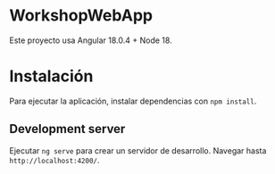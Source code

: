 # WorkshopWebApp

Este proyecto usa Angular 18.0.4 + Node 18.

# Instalación

Para ejecutar la aplicación, instalar dependencias con `npm install`.

## Development server

Ejecutar `ng serve` para crear un servidor de desarrollo. Navegar hasta `http://localhost:4200/`.
